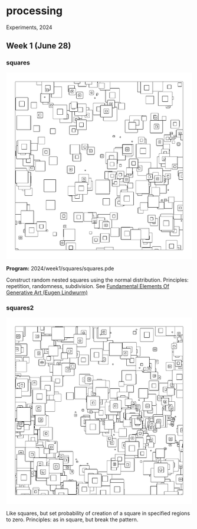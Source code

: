 # processing

Experiments, 2024

## Week 1 (June 28)

### squares

![image](image/export_240628_151856.png)

**Program:** 2024/week1/squares/squares.pde

Construct random nested squares using the normal distribution.
Principles: repetition, randomness, subdivision.  See [Fundamental Elements Of Generative Art (Eugen Lindwurm)](https://towardsdatascience.com/fundamental-elements-of-generative-art-11175f4741e5)

### squares2

![image](2024/week1/squares2/portfolio/export_240628_172630.png)

Like squares, but set probability of creation of a square in specified regions to zero. 
Principles: as in square, but break the pattern.

